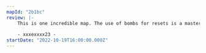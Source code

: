 ```yaml
---
mapId: "2b1bc"
review: |-
    This is one incredible map. The use of bombs for resets is a masterclass in how to do it. Love it!
    
    - xxxexxxx23 -
startDate: "2022-10-19T16:00:00.000Z"
---
```

